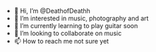 - 👋 Hi, I’m @DeathofDeathh
- 👀 I’m interested in music, photography and art
- 🌱 I’m currently learning to play guitar soon 
- 💞️ I’m looking to collaborate on music
- 📫 How to reach me not sure yet

<!---
DeathofDeathh/DeathofDeathh is a ✨ special ✨ repository because its `README.md` (this file) appears on your GitHub profile.
You can click the Preview link to take a look at your changes.
--->
